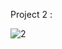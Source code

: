
Project 2 :

![2](https://github.com/user-attachments/assets/f94f4407-a5cf-415f-91ad-6b4b14cbe9cd)


